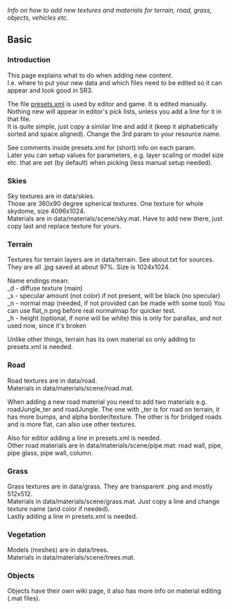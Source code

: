 _Info on how to add new textures and materials for terrain, road, grass, objects, vehicles etc._

## Basic

### Introduction ###

This page explains what to do when adding new content.  
I.e. where to put your new data and which files need to be edited so it can appear and look good in SR3.

The file [presets.xml](../config/presets.xml) is used by editor and game. It is edited manually.  
Nothing new will appear in editor's pick lists, unless you add a line for it in that file.  
It is quite simple, just copy a similar line and add it (keep it alphabetically sorted and space aligned). Change the 3rd param to your resource name.

See comments inside presets.xml for (short) info on each param.  
Later you can setup values for parameters, e.g. layer scaling or model size etc. that are set (by default) when picking (less manual setup needed).  


### Skies ###

Sky textures are in data/skies.  
Those are 360x90 degree spherical textures. One texture for whole skydome, size 4096x1024.  
Materials are in data/materials/scene/sky.mat. Have to add new there, just copy last and replace texture for yours.


### Terrain ###

Textures for terrain layers are in data/terrain. See about.txt for sources.  
They are all .jpg saved at about 97%. Size is 1024x1024.

Name endings mean:  
_d - diffuse texture (main)  
_s - specular amount (not color)   if not present, will be black (no specular)  
_n - normal map (needed, if not provided can be made with some tool)   You can use flat_n.png before real normalmap for quicker test.  
_h - height (optional, if none will be white)   this is only for parallax, and not used now, since it's broken

Unlike other things, terrain has its own material so only adding to presets.xml is needed.


### Road ###

Road textures are in data/road.  
Materials in data/materials/scene/road.mat.

When adding a new road material you need to add two materials e.g. roadJungle_ter and roadJungle. The one with _ter is for road on terrain, it has more bumps, and alpha border/texture. The other is for bridged roads and is more flat, can also use other textures.

Also for editor adding a line in presets.xml is needed.  
Other road materials are in data/materials/scene/pipe.mat: road wall, pipe, pipe glass, pipe wall, column.


### Grass ###

Grass textures are in data/grass. They are transparent .png and mostly 512x512.  
Materials in data/materials/scene/grass.mat. Just copy a line and change texture name (and color if needed).  
Lastly adding a line in presets.xml is needed.


### Vegetation ###

Models (meshes) are in data/trees.  
Materials in data/materials/scene/trees.mat.


### Objects ###

Objects have their own wiki page, it also has more info on material editing (.mat files).